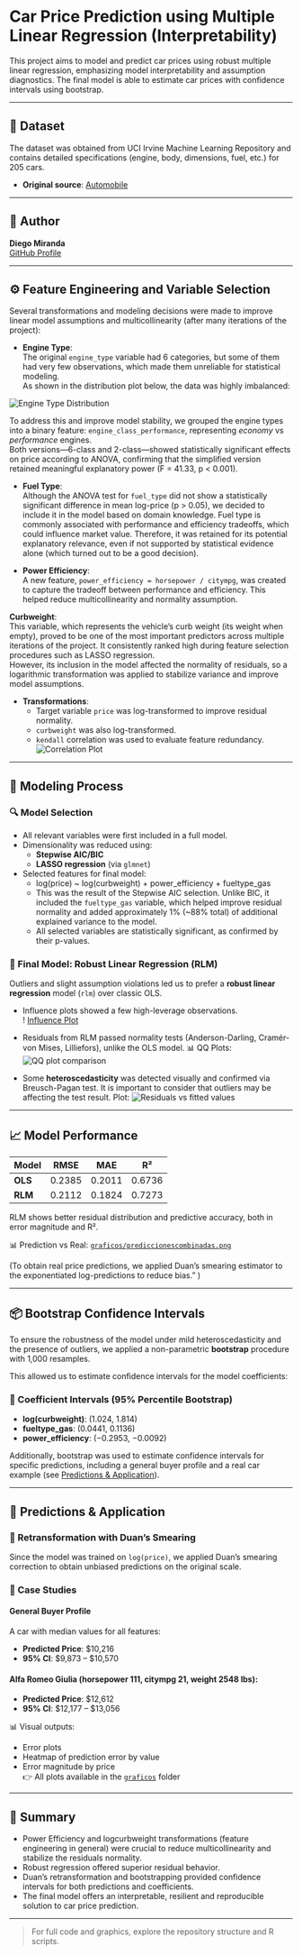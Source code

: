 # Car Price Prediction using Multiple Linear Regression (Interpretability)

This project aims to model and predict car prices using robust multiple linear regression, emphasizing model interpretability and assumption diagnostics. The final model is able to estimate car prices with confidence intervals using bootstrap.

---

## 📁 Dataset

The dataset was obtained from UCI Irvine Machine Learning Repository and contains detailed specifications (engine, body, dimensions, fuel, etc.) for 205 cars.

- **Original source**: [Automobile](https://archive.ics.uci.edu/dataset/10/automobile)

---

## 👤 Author

**Diego Miranda**  
[GitHub Profile](https://github.com/DiegoMirandaDS)

---

## ⚙️ Feature Engineering and Variable Selection

Several transformations and modeling decisions were made to improve linear model assumptions and multicollinearity (after many iterations of the project):

- **Engine Type**:  
  The original `engine_type` variable had 6 categories, but some of them had very few observations, which made them unreliable for statistical modeling.  
As shown in the distribution plot below, the data was highly imbalanced:

![Engine Type Distribution](graficos/engine_price_todos.png)

  To address this and improve model stability, we grouped the engine types into a binary feature: `engine_class_performance`, representing *economy* vs *performance* engines.  
Both versions—6-class and 2-class—showed statistically significant effects on price according to ANOVA, confirming that the simplified version retained meaningful explanatory power (F = 41.33, p < 0.001).

- **Fuel Type**:  
  Although the ANOVA test for `fuel_type` did not show a statistically significant difference in mean log-price (p > 0.05), we decided to include it in the model based on domain knowledge. Fuel type is commonly associated with performance and efficiency tradeoffs, which could influence market value. Therefore, it was retained for its potential explanatory relevance, even if not supported by statistical evidence alone (which turned out to be a good decision).

- **Power Efficiency**:  
  A new feature, `power_efficiency = horsepower / citympg`, was created to capture the tradeoff between performance and efficiency. This helped reduce multicollinearity and normality assumption.

**Curbweight**:  
  This variable, which represents the vehicle’s curb weight (its weight when empty), proved to be one of the most important predictors across multiple iterations of the project. It consistently ranked high during feature selection procedures such as LASSO regression.  
However, its inclusion in the model affected the normality of residuals, so a logarithmic transformation was applied to stabilize variance and improve model assumptions.


- **Transformations**:
  - Target variable `price` was log-transformed to improve residual normality.
  - `curbweight` was also log-transformed.
  - `kendall` correlation was used to evaluate feature redundancy.  
  ![Correlation Plot](graficos/corrplot.png)
    
---

## 🧪 Modeling Process

### 🔍 Model Selection

- All relevant variables were first included in a full model.
- Dimensionality was reduced using:
  - **Stepwise AIC/BIC**
  - **LASSO regression** (via `glmnet`)
- Selected features for final model:
  - log(price) ~ log(curbweight) + power_efficiency + fueltype_gas
  - This was the result of the Stepwise AIC selection. Unlike BIC, it included the `fueltype_gas` variable, which helped improve residual normality and added approximately 1% (~88% total) of additional explained variance to the model.
  - All selected variables are statistically significant, as confirmed by their p-values.

### 📌 Final Model: Robust Linear Regression (RLM)

Outliers and slight assumption violations led us to prefer a **robust linear regression** model (`rlm`) over classic OLS.

- Influence plots showed a few high-leverage observations.  
! [Influence Plot](graficos/influencePlot_fitlasso.png)

- Residuals from RLM passed normality tests (Anderson-Darling, Cramér-von Mises, Lilliefors), unlike the OLS model.
📊 QQ Plots: ![QQ plot comparison](graficos/qqplots_comparison.png)

- Some **heteroscedasticity** was detected visually and confirmed via Breusch-Pagan test. It is important to consider that outliers may be affecting the test result.
Plot: ![Residuals vs fitted values](graficos/residuals_vs_fitted_rlm.png)

---

## 📈 Model Performance

| Model | RMSE | MAE | R² |
|-------|------|-----|-----|
| **OLS** | 0.2385 | 0.2011 | 0.6736 |
| **RLM** | 0.2112 | 0.1824 | 0.7273 |

RLM shows better residual distribution and predictive accuracy, both in error magnitude and R².  

📊 Prediction vs Real: [`graficos/prediccionescombinadas.png`](graficos/prediccionescombinadas.png)

(To obtain real price predictions, we applied Duan’s smearing estimator to the exponentiated log-predictions to reduce bias.”
)

---

## 📦 Bootstrap Confidence Intervals

To ensure the robustness of the model under mild heteroscedasticity and the presence of outliers, we applied a non-parametric **bootstrap** procedure with 1,000 resamples.

This allowed us to estimate confidence intervals for the model coefficients:

### 📌 Coefficient Intervals (95% Percentile Bootstrap)

- **log(curbweight)**: (1.024, 1.814)  
- **fueltype_gas**: (0.0441, 0.1136)  
- **power_efficiency**: (−0.2953, −0.0092)

Additionally, bootstrap was used to estimate confidence intervals for specific predictions, including a general buyer profile and a real car example (see [Predictions & Application](#-predictions--application)).

---

## 🚗 Predictions & Application

### 🔁 Retransformation with Duan’s Smearing

Since the model was trained on `log(price)`, we applied Duan’s smearing correction to obtain unbiased predictions on the original scale.

### 🎯 Case Studies

#### General Buyer Profile  
A car with median values for all features:
- **Predicted Price**: \$10,216  
- **95% CI**: \$9,873 – \$10,570

#### Alfa Romeo Giulia (horsepower 111, citympg 21, weight 2548 lbs):
- **Predicted Price**: \$12,612  
- **95% CI**: \$12,177 – \$13,056

📊 Visual outputs:
- Error plots  
- Heatmap of prediction error by value  
- Error magnitude by price  
👉 All plots available in the [`graficos`](graficos) folder

---

## 🧾 Summary

- Power Efficiency and logcurbweight transformations (feature engineering in general) were crucial to reduce multicollinearity and stabilize the residuals normality.
- Robust regression offered superior residual behavior.
- Duan’s retransformation and bootstrapping provided confidence intervals for both predictions and coefficients.
- The final model offers an interpretable, resilient and reproducible solution to car price prediction.

---

> For full code and graphics, explore the repository structure and R scripts.
